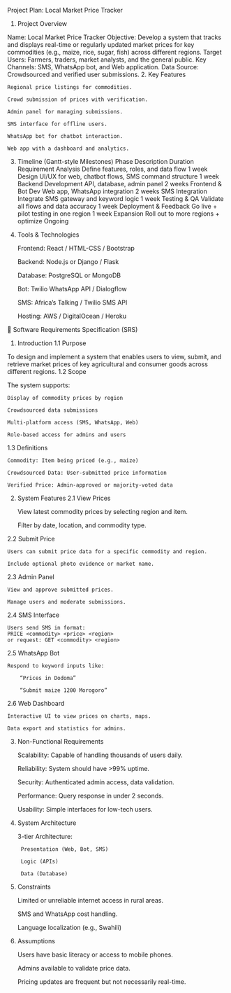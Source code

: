 Project Plan: Local Market Price Tracker
1. Project Overview

Name: Local Market Price Tracker
Objective: Develop a system that tracks and displays real-time or regularly updated market prices for key commodities (e.g., maize, rice, sugar, fish) across different regions.
Target Users: Farmers, traders, market analysts, and the general public.
Key Channels: SMS, WhatsApp bot, and Web application.
Data Source: Crowdsourced and verified user submissions.
2. Key Features

    Regional price listings for commodities.

    Crowd submission of prices with verification.

    Admin panel for managing submissions.

    SMS interface for offline users.

    WhatsApp bot for chatbot interaction.

    Web app with a dashboard and analytics.

3. Timeline (Gantt-style Milestones)
Phase	Description	Duration
Requirement Analysis	Define features, roles, and data flow	1 week
Design	UI/UX for web, chatbot flows, SMS command structure	1 week
Backend Development	API, database, admin panel	2 weeks
Frontend & Bot Dev	Web app, WhatsApp integration	2 weeks
SMS Integration	Integrate SMS gateway and keyword logic	1 week
Testing & QA	Validate all flows and data accuracy	1 week
Deployment & Feedback	Go live + pilot testing in one region	1 week
Expansion	Roll out to more regions + optimize	Ongoing
4. Tools & Technologies

    Frontend: React / HTML-CSS / Bootstrap

    Backend: Node.js or Django / Flask

    Database: PostgreSQL or MongoDB

    Bot: Twilio WhatsApp API / Dialogflow

    SMS: Africa’s Talking / Twilio SMS API

    Hosting: AWS / DigitalOcean / Heroku

📄 Software Requirements Specification (SRS)
1. Introduction
1.1 Purpose

To design and implement a system that enables users to view, submit, and retrieve market prices of key agricultural and consumer goods across different regions.
1.2 Scope

The system supports:

    Display of commodity prices by region

    Crowdsourced data submissions

    Multi-platform access (SMS, WhatsApp, Web)

    Role-based access for admins and users

1.3 Definitions

    Commodity: Item being priced (e.g., maize)

    Crowdsourced Data: User-submitted price information

    Verified Price: Admin-approved or majority-voted data

2. System Features
2.1 View Prices

    View latest commodity prices by selecting region and item.

    Filter by date, location, and commodity type.

2.2 Submit Price

    Users can submit price data for a specific commodity and region.

    Include optional photo evidence or market name.

2.3 Admin Panel

    View and approve submitted prices.

    Manage users and moderate submissions.

2.4 SMS Interface

    Users send SMS in format:
    PRICE <commodity> <price> <region>
    or request: GET <commodity> <region>

2.5 WhatsApp Bot

    Respond to keyword inputs like:

        “Prices in Dodoma”

        “Submit maize 1200 Morogoro”

2.6 Web Dashboard

    Interactive UI to view prices on charts, maps.

    Data export and statistics for admins.

3. Non-Functional Requirements

    Scalability: Capable of handling thousands of users daily.

    Reliability: System should have >99% uptime.

    Security: Authenticated admin access, data validation.

    Performance: Query response in under 2 seconds.

    Usability: Simple interfaces for low-tech users.

4. System Architecture

    3-tier Architecture:

        Presentation (Web, Bot, SMS)

        Logic (APIs)

        Data (Database)

5. Constraints

    Limited or unreliable internet access in rural areas.

    SMS and WhatsApp cost handling.

    Language localization (e.g., Swahili)

6. Assumptions

    Users have basic literacy or access to mobile phones.

    Admins available to validate price data.

    Pricing updates are frequent but not necessarily real-time.
